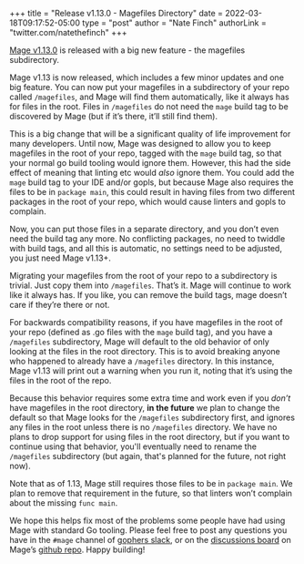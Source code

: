 +++
title = "Release v1.13.0 - Magefiles Directory"
date = 2022-03-18T09:17:52-05:00
type = "post"
author = "Nate Finch"
authorLink = "twitter.com/natethefinch"
+++

[Mage v1.13.0](https://github.com/magefile/mage/releases/tag/v1.13.0) is
released with a big new feature - the magefiles subdirectory.

Mage v1.13 is now released, which includes a few minor updates and one big
feature. You can now put your magefiles in a subdirectory of your repo called
`/magefiles`, and Mage will find them automatically, like it always has for
files in the root. Files in `/magefiles` do not need the `mage` build tag to be
discovered by Mage (but if it’s there, it’ll still find them).

This is a big change that will be a significant quality of life improvement for
many developers. Until now, Mage was designed to allow you to keep magefiles in
the root of your repo, tagged with the `mage` build tag, so that your normal go
build tooling would ignore them. However, this had the side effect of meaning
that linting etc would *also* ignore them. You could add the `mage` build tag to
your IDE and/or gopls, but because Mage also requires the files to be in
`package main`, this could result in having files from two different packages in
the root of your repo, which would cause linters and gopls to complain.

Now, you can put those files in a separate directory, and you don’t even need
the build tag any more. No conflicting packages, no need to twiddle with build
tags, and all this is automatic, no settings need to be adjusted, you just need
Mage v1.13+.

Migrating your magefiles from the root of your repo to a subdirectory is
trivial. Just copy them into `/magefiles`.  That’s it. Mage will continue to
work like it always has. If you like, you can remove the build tags, mage
doesn’t care if they’re there or not.

For backwards compatibility reasons, if you have magefiles in the root of your
repo (defined as .go files with the `mage` build tag), and you have a `/magefiles`
subdirectory, Mage will default to the old behavior of only looking at the files
in the root directory. This is to avoid breaking anyone who happened to already
have a `/magefiles` directory. In this instance, Mage v1.13 will print out a
warning when you run it, noting that it’s using the files in the root of the
repo. 

Because this behavior requires some extra time and work even if you *don’t* have
magefiles in the root directory, **in the future** we plan to change the default
so that Mage looks for the `/magefiles` subdirectory first, and ignores any
files in the root unless there is no `/magefiles` directory. We have no plans to
drop support for using files in the root directory, but if you want to continue
using that behavior, you'll eventually need to rename the `/magefiles`
subdirectory (but again, that's planned for the future, not right now). 

Note that as of 1.13, Mage still requires those files to be in `package main`.
We plan to remove that requirement in the future, so that linters won’t complain
about the missing `func main`. 

We hope this helps fix most of the problems some people have had using Mage with
standard Go tooling. Please feel free to post any questions you have in the
`#mage` channel of [gophers slack](https://gophers.slack.com/messages/mage/), or
on the [discussions board](https://github.com/magefile/mage/discussions) on
Mage’s [github repo](https://github.com/magefile/mage). Happy building!